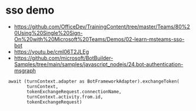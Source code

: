 # sso demo
- https://github.com/OfficeDev/TrainingContent/tree/master/Teams/80%20Using%20Single%20Sign-On%20with%20Microsoft%20Teams/Demos/02-learn-msteams-sso-bot
- https://youtu.be/cmI06T2JLEg
- https://github.com/microsoft/BotBuilder-Samples/tree/main/samples/javascript_nodejs/24.bot-authentication-msgraph

```
 await (turnContext.adapter as BotFrameworkAdapter).exchangeToken(
        turnContext,
        tokenExchangeRequest.connectionName,
        turnContext.activity.from.id,
        tokenExchangeRequest)
```